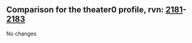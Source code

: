 ## Comparison for the theater0 profile, rvn: [2181](https://github.com/PRO100KatYT/FortniteProfileRevisions/tree/main/profiles/theater0/2181%20theater0.json)-[2183](https://github.com/PRO100KatYT/FortniteProfileRevisions/tree/main/profiles/theater0/2183%20theater0.json)

No changes
